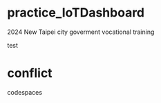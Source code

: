 # practice_IoTDashboard
2024 New Taipei city goverment vocational training

test

# conflict
codespaces